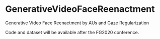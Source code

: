 # GenerativeVideoFaceReenactment
Generative Video Face Reenactment by AUs and Gaze Regularization


Code and dataset will be available after the FG2020 conference. 
